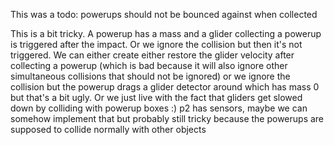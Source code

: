 This was a todo: powerups should not be bounced against when collected

This is a bit tricky. A powerup has a mass and a glider collecting a powerup is triggered after the impact. Or we ignore the collision but then it's not triggered. We can either create either restore the glider velocity after collecting a powerup (which is bad because it will also ignore other simultaneous collisions that should not be ignored) or we ignore the collision but the powerup drags a glider detector around which has mass 0 but that's a bit ugly.
Or we just live with the fact that gliders get slowed down by colliding with powerup boxes :)
p2 has sensors, maybe we can somehow implement that but probably still tricky because the powerups are supposed to collide normally with other objects